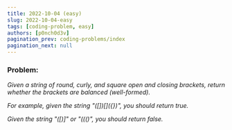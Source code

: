 ```yaml
---
title: 2022-10-04 (easy)
slug: 2022-10-04-easy
tags: [coding-problem, easy]
authors: [p0nch0d3v]
pagination_prev: coding-problems/index
pagination_next: null
---
```

### Problem:
*Given a string of round, curly, and square open and closing brackets, return whether the brackets are balanced (well-formed).*

*For example, given the string "\(\[\]\)\[\]\(\{\}\)", you should return true.*

*Given the string "\(\[\)\]" or "\(\(\(\)", you should return false.*